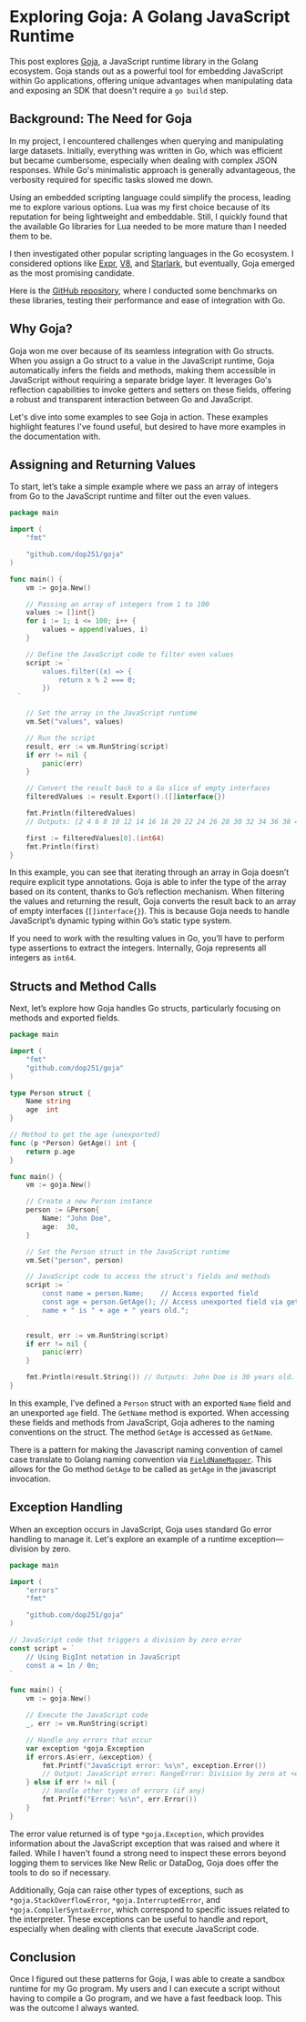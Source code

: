 # Exploring Goja: A Golang JavaScript Runtime

This post explores [Goja](https://github.com/dop251/goja), a JavaScript runtime
library in the Golang ecosystem. Goja stands out as a powerful tool for
embedding JavaScript within Go applications, offering unique advantages when
manipulating data and exposing an SDK that doesn't require a `go build` step.

## Background: The Need for Goja

In my project, I encountered challenges when querying and manipulating large
datasets. Initially, everything was written in Go, which was efficient but
became cumbersome, especially when dealing with complex JSON responses. While
Go's minimalistic approach is generally advantageous, the verbosity required for
specific tasks slowed me down.

Using an embedded scripting language could simplify the process, leading me to
explore various options. Lua was my first choice because of its reputation for
being lightweight and embeddable. Still, I quickly found that the available Go
libraries for Lua needed to be more mature than I needed them to be.

I then investigated other popular scripting languages in the Go ecosystem. I
considered options like [Expr](https://github.com/expr-lang/expr/),
[V8](https://github.com/tommie/v8go), and
[Starlark](https://github.com/google/starlark-go), but eventually, Goja emerged
as the most promising candidate.

Here is the
[GitHub repository](https://github.com/jtarchie/benchmark-tests/blob/22789057b4fcf95443ea8cb61f261dea31935cda/eval_benchmark_test.go),
where I conducted some benchmarks on these libraries, testing their performance
and ease of integration with Go.

## Why Goja?

Goja won me over because of its seamless integration with Go structs. When you
assign a Go struct to a value in the JavaScript runtime, Goja automatically
infers the fields and methods, making them accessible in JavaScript without
requiring a separate bridge layer. It leverages Go's reflection capabilities to
invoke getters and setters on these fields, offering a robust and transparent
interaction between Go and JavaScript.

Let's dive into some examples to see Goja in action. These examples highlight
features I've found useful, but desired to have more examples in the
documentation with.

## Assigning and Returning Values

To start, let’s take a simple example where we pass an array of integers from Go
to the JavaScript runtime and filter out the even values.

```go
package main

import (
	"fmt"

	"github.com/dop251/goja"
)

func main() {
	vm := goja.New()

	// Passing an array of integers from 1 to 100
	values := []int{}
	for i := 1; i <= 100; i++ {
		values = append(values, i)
	}

	// Define the JavaScript code to filter even values
	script := `
		values.filter((x) => {
			return x % 2 === 0;
		})
  `

	// Set the array in the JavaScript runtime
	vm.Set("values", values)

	// Run the script
	result, err := vm.RunString(script)
	if err != nil {
		panic(err)
	}

	// Convert the result back to a Go slice of empty interfaces
	filteredValues := result.Export().([]interface{})

	fmt.Println(filteredValues)
	// Outputs: [2 4 6 8 10 12 14 16 18 20 22 24 26 28 30 32 34 36 38 40 42 44 46 48 50 52 54 56 58 60 62 64 66 68 70 72 74 76 78 80 82 84 86 88 90 92 94 96 98 100]

	first := filteredValues[0].(int64)
	fmt.Println(first)
}
```

In this example, you can see that iterating through an array in Goja doesn’t
require explicit type annotations. Goja is able to infer the type of the array
based on its content, thanks to Go’s reflection mechanism. When filtering the
values and returning the result, Goja converts the result back to an array of
empty interfaces (`[]interface{}`). This is because Goja needs to handle
JavaScript’s dynamic typing within Go’s static type system.

If you need to work with the resulting values in Go, you’ll have to perform type
assertions to extract the integers. Internally, Goja represents all integers as
`int64`.

## Structs and Method Calls

Next, let’s explore how Goja handles Go structs, particularly focusing on
methods and exported fields.

```go
package main

import (
    "fmt"
    "github.com/dop251/goja"
)

type Person struct {
    Name string
    age  int
}

// Method to get the age (unexported)
func (p *Person) GetAge() int {
    return p.age
}

func main() {
    vm := goja.New()

    // Create a new Person instance
    person := &Person{
        Name: "John Doe",
        age:  30,
    }

    // Set the Person struct in the JavaScript runtime
    vm.Set("person", person)

    // JavaScript code to access the struct's fields and methods
    script := `
        const name = person.Name;    // Access exported field
        const age = person.GetAge(); // Access unexported field via getter
        name + " is " + age + " years old.";
    `

    result, err := vm.RunString(script)
    if err != nil {
        panic(err)
    }

    fmt.Println(result.String()) // Outputs: John Doe is 30 years old.
}
```

In this example, I’ve defined a `Person` struct with an exported `Name` field
and an unexported `age` field. The `GetName` method is exported. When accessing
these fields and methods from JavaScript, Goja adheres to the naming conventions
on the struct. The method `GetAge` is accessed as `GetName`.

There is a pattern for making the Javascript naming convention of camel case
translate to Golang naming convention via
[`FieldNameMapper`](https://pkg.go.dev/github.com/dop251/goja#FieldNameMapper).
This allows for the Go method `GetAge` to be called as `getAge` in the
javascript invocation.

## Exception Handling

When an exception occurs in JavaScript, Goja uses standard Go error handling to
manage it. Let's explore an example of a runtime exception—division by zero.

```go
package main

import (
	"errors"
	"fmt"

	"github.com/dop251/goja"
)

// JavaScript code that triggers a division by zero error
const script = `
	// Using BigInt notation in JavaScript
	const a = 1n / 0n;
`

func main() {
	vm := goja.New()

	// Execute the JavaScript code
	_, err := vm.RunString(script)

	// Handle any errors that occur
	var exception *goja.Exception
	if errors.As(err, &exception) {
		fmt.Printf("JavaScript error: %s\n", exception.Error())
		// Output: JavaScript error: RangeError: Division by zero at <eval>:1:1(3)
	} else if err != nil {
		// Handle other types of errors (if any)
		fmt.Printf("Error: %s\n", err.Error())
	}
}
```

The error value returned is of type `*goja.Exception`, which provides
information about the JavaScript exception that was raised and where it failed.
While I haven't found a strong need to inspect these errors beyond logging them
to services like New Relic or DataDog, Goja does offer the tools to do so if
necessary.

Additionally, Goja can raise other types of exceptions, such as
`*goja.StackOverflowError`, `*goja.InterruptedError`, and
`*goja.CompilerSyntaxError`, which correspond to specific issues related to the
interpreter. These exceptions can be useful to handle and report, especially
when dealing with clients that execute JavaScript code.

## Conclusion

Once I figured out these patterns for Goja, I was able to create a sandbox
runtime for my Go program. My users and I can execute a script without having to
compile a Go program, and we have a fast feedback loop. This was the outcome I
always wanted.
